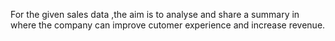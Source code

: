 For the given sales data ,the aim is to analyse and share a summary in where the company can improve cutomer experience and increase revenue.
